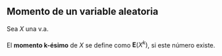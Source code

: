 ## Momento de un variable aleatoria

Sea $X$ una v.a.\
<br/>
El __momento k-ésimo__ de $X$ se define 
como $\mathbf{E}(X^k)$, si este número existe.

